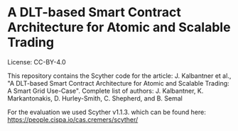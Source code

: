 # A DLT-based Smart Contract Architecture for Atomic and Scalable Trading
License: CC-BY-4.0

This repository contains the Scyther code for the article:
J. Kalbantner et al., "A DLT-based Smart Contract Architecture for Atomic and Scalable Trading: A Smart Grid Use-Case".
Complete list of authors: J. Kalbantner, K. Markantonakis, D. Hurley-Smith, C. Shepherd, and B. Semal

For the evaluation we used Scyther v1.1.3. which can be found here: https://people.cispa.io/cas.cremers/scyther/

